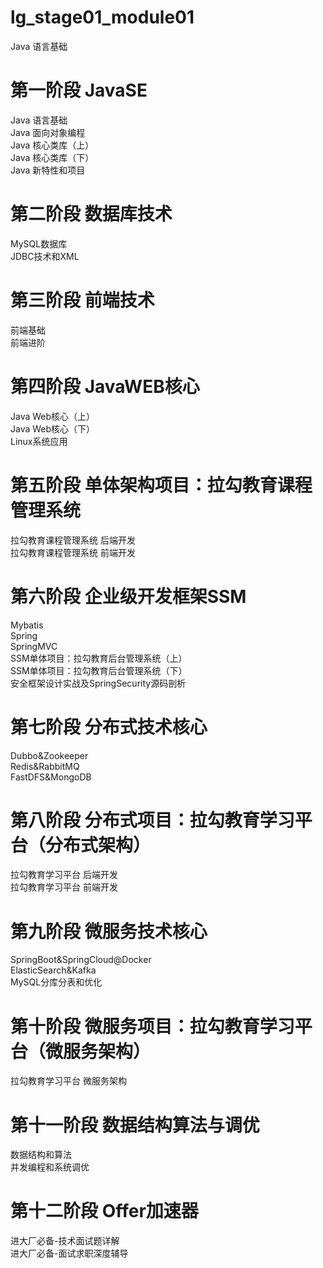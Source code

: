 # lg_stage01_module01
Java 语言基础  

# 第一阶段 JavaSE
Java 语言基础  
Java 面向对象编程  
Java 核心类库（上）  
Java 核心类库（下）  
Java 新特性和项目  

# 第二阶段 数据库技术
MySQL数据库  
JDBC技术和XML  

# 第三阶段 前端技术
前端基础  
前端进阶  

# 第四阶段 JavaWEB核心
Java Web核心（上）  
Java Web核心（下）  
Linux系统应用  

# 第五阶段 单体架构项目：拉勾教育课程管理系统
拉勾教育课程管理系统 后端开发  
拉勾教育课程管理系统 前端开发  

# 第六阶段 企业级开发框架SSM
Mybatis  
Spring  
SpringMVC  
SSM单体项目：拉勾教育后台管理系统（上）  
SSM单体项目：拉勾教育后台管理系统（下）  
安全框架设计实战及SpringSecurity源码剖析  

# 第七阶段 分布式技术核心
Dubbo&Zookeeper  
Redis&RabbitMQ  
FastDFS&MongoDB  

# 第八阶段 分布式项目：拉勾教育学习平台（分布式架构）
拉勾教育学习平台 后端开发  
拉勾教育学习平台 前端开发  

# 第九阶段 微服务技术核心
SpringBoot&SpringCloud@Docker  
ElasticSearch&Kafka  
MySQL分库分表和优化  

# 第十阶段 微服务项目：拉勾教育学习平台（微服务架构）
拉勾教育学习平台 微服务架构  

# 第十一阶段 数据结构算法与调优
数据结构和算法  
并发编程和系统调优  

# 第十二阶段 Offer加速器
进大厂必备-技术面试题详解  
进大厂必备-面试求职深度辅导  






